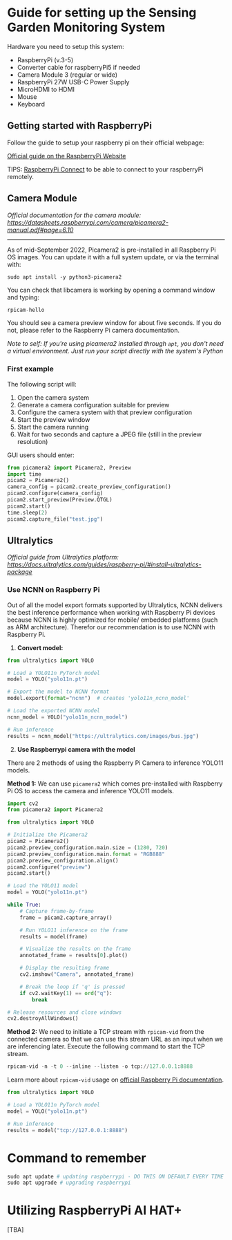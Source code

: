 # Guide for setting up the Sensing Garden Monitoring System


Hardware you need to setup this system: 
- RaspberryPi (v.3-5)
- Converter cable for raspberryPi5 if needed
- Camera Module 3 (regular or wide)
- RaspberryPi 27W USB-C Power Supply
- MicroHDMI to HDMI
- Mouse
- Keyboard


## Getting started with RaspberryPi 

Follow the guide to setup your raspberry pi on their official webpage: 

[Official guide on the RaspberryPi Website](https://www.raspberrypi.com/documentation/computers/getting-started.html)


TIPS: [RaspberryPi Connect](https://www.raspberrypi.com/documentation/computers/getting-started.html#raspberry-pi-connect) to be able to connect to your raspberryPi remotely. 


## Camera Module

*Official documentation for the camera module: https://datasheets.raspberrypi.com/camera/picamera2-manual.pdf#page=6.10*

---

As of mid-September 2022, Picamera2 is pre-installed in all Raspberry Pi OS images. You can update it with a full system update, or via the terminal with:

```
sudo apt install -y python3-picamera2
``` 

You can check that libcamera is working by opening a command window and typing:

```python
rpicam-hello
```

You should see a camera preview window for about five seconds. If you do not, please refer to the Raspberry Pi camera documentation.


*Note to self: If you're using picamera2 installed through `apt`, you don't need a virtual environment. Just run your script directly with the system's Python*


### First example

The following script will:
1. Open the camera system
2. Generate a camera configuration suitable for preview
3. Configure the camera system with that preview configuration
4. Start the preview window
5. Start the camera running
6. Wait for two seconds and capture a JPEG file (still in the preview resolution)


GUI users should enter:

```python
from picamera2 import Picamera2, Preview
import time
picam2 = Picamera2()
camera_config = picam2.create_preview_configuration()
picam2.configure(camera_config)
picam2.start_preview(Preview.QTGL)
picam2.start()
time.sleep(2)
picam2.capture_file("test.jpg")

```


## Ultralytics

*Official guide from Ultralytics platform: https://docs.ultralytics.com/guides/raspberry-pi/#install-ultralytics-package*


### Use NCNN on Raspberry Pi

Out of all the model export formats supported by Ultralytics, NCNN delivers the best inference performance when working with Raspberry Pi devices because NCNN is highly optimized for mobile/ embedded platforms (such as ARM architecture). Therefor our recommendation is to use NCNN with Raspberry Pi.

1. **Convert model:** 

```python
from ultralytics import YOLO

# Load a YOLO11n PyTorch model
model = YOLO("yolo11n.pt")

# Export the model to NCNN format
model.export(format="ncnn")  # creates 'yolo11n_ncnn_model'

# Load the exported NCNN model
ncnn_model = YOLO("yolo11n_ncnn_model")

# Run inference
results = ncnn_model("https://ultralytics.com/images/bus.jpg") 

```


2. **Use Raspberrypi camera with the model**

There are 2 methods of using the Raspberry Pi Camera to inference YOLO11 models.

**Method 1:**
We can use `picamera2` which comes pre-installed with Raspberry Pi OS to access the camera and inference YOLO11 models.

```python
import cv2
from picamera2 import Picamera2

from ultralytics import YOLO

# Initialize the Picamera2
picam2 = Picamera2()
picam2.preview_configuration.main.size = (1280, 720)
picam2.preview_configuration.main.format = "RGB888"
picam2.preview_configuration.align()
picam2.configure("preview")
picam2.start()

# Load the YOLO11 model
model = YOLO("yolo11n.pt")

while True:
    # Capture frame-by-frame
    frame = picam2.capture_array()

    # Run YOLO11 inference on the frame
    results = model(frame)

    # Visualize the results on the frame
    annotated_frame = results[0].plot()

    # Display the resulting frame
    cv2.imshow("Camera", annotated_frame)

    # Break the loop if 'q' is pressed
    if cv2.waitKey(1) == ord("q"):
        break

# Release resources and close windows
cv2.destroyAllWindows()

```

**Method 2:**
We need to initiate a TCP stream with `rpicam-vid` from the connected camera so that we can use this stream URL as an input when we are inferencing later. Execute the following command to start the TCP stream.

```python
rpicam-vid -n -t 0 --inline --listen -o tcp://127.0.0.1:8888
```

Learn more about `rpicam-vid` usage on [official Raspberry Pi documentation](https://www.raspberrypi.com/documentation/computers/camera_software.html#rpicam-vid).

```python
from ultralytics import YOLO

# Load a YOLO11n PyTorch model
model = YOLO("yolo11n.pt")

# Run inference
results = model("tcp://127.0.0.1:8888")

```


# Command to remember

```python
sudo apt update # updating raspberrypi - DO THIS ON DEFAULT EVERY TIME YOU INSTALL NEW LIBRARIES
sudo apt upgrade # upgrading raspberrypi
```




# Utilizing RaspberryPi AI HAT+

[TBA]






